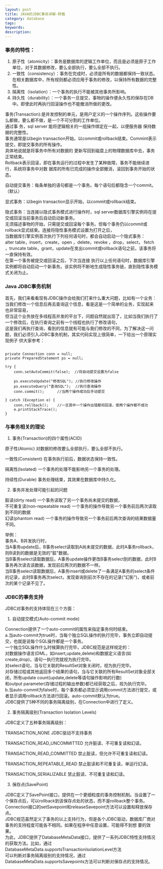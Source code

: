 ```yaml
---
layout: post
title: JAVA的JDBC事务详解-转载
category: database
tags: 
keywords: 
description: 
---
```



### 事务的特性：

1. 原子性（atomicity）：事务是数据库的逻辑工作单位，而且是必须是原子工作单位，对于其数据修改，要么全部执行，要么全部不执行。
2. 一致性（consistency）：事务在完成时，必须是所有的数据都保持一致状态。在相关数据库中，所有规则都必须应用于事务的修改，以保持所有数据的完整性。
3. 隔离性（isolation）：一个事务的执行不能被其他事务所影响。
4. 持久性（durability）：一个事务一旦提交，事物的操作便永久性的保存在DB中。即使此时再执行回滚操作也不能撤消所做的更改。

事务(Transaction):是并发控制的单元，是用户定义的一个操作序列。这些操作要么都做，要么都不做，是一个不可分割的工作单位。  
通过事 务，sql server 能将逻辑相关的一组操作绑定在一起，以便服务器 保持数据的完整性。  
事务通常是以begin transaction开始，以commit或rollback结束。Commint表示提交，即提交事务的所有操作。   
具体地说就是将事务中所有对数据的 更新写回到磁盘上的物理数据库中去，事务正常结束。  
Rollback表示回滚，即在事务运行的过程中发生了某种故障，事务不能继续进行，系统将事务中对数 据库的所有已完成的操作全部撤消，滚回到事务开始的状态。 

自动提交事务：每条单独的语句都是一个事务。每个语句后都隐含一个commit。 （默认）  

显式事务：以begin transaction显示开始，以commit或rollback结束。  

隐式事务：当连接以隐式事务模式进行操作时，sql server数据库引擎实例将在提交或回滚当前事务后自动启动新事务。   
无须描述事物的开始，只需提交或回滚每个事务。但每个事务仍以commit或 rollback显式结束。连接将隐性事务模式设置为打开之后，  
当数据库引擎实例首次执行下列任何语句时，都会自动启动一个隐式事务：  
alter table，insert，create，open ，delete，revoke ，drop，select， fetch ，truncate table，grant，update在发出commit或rollback语句之前，该事务将一直保持有效。  
在第一个事务被提交或回滚之后，下次当连接 执行以上任何语句时，数据库引擎实例都将自动启动一个新事务。该实例将不断地生成隐性事务链，直到隐性事务模式关闭为止。  
 
### Java JDBC事务机制

  首先，我们来看看现有JDBC操作会给我们打来什么重大问题，比如有一个业务：当我们修改一个信息后再去查询这个信息，看是这是一个简单的业务，实现起来 也非常容易，  
  但当这个业务放在多线程高并发的平台下，问题自然就出现了，比如当我们执行了一个修改后，在执行查询之前有一个线程也执行了修改语句，  
  这是我们再执行查询，看到的信息就有可能与我们修改的不同，为了解决这一问题，我们必须引入JDBC事务机制，其实代码实现上很简单，一下给出一个原理实现例子 供大家参考：  

```

private Connection conn = null;  
private PreparedStatement ps = null;  
 
try {  
    conn.setAutoCommit(false);  //将自动提交设置为false  
              
    ps.executeUpdate("修改SQL"); //执行修改操作  
    ps.executeQuery("查询SQL");  //执行查询操作                 
    conn.commit();      //当两个操作成功后手动提交  
              
} catch (Exception e) {  
    conn.rollback();    //一旦其中一个操作出错都将回滚，使两个操作都不成功  
    e.printStackTrace();  
} 

```

### 与事务相关的理论

1. 事务(Transaction)的四个属性(ACID)

原子性(Atomic) 对数据的修改要么全部执行，要么全部不执行。  

一致性(Consistent) 在事务执行前后，数据状态保持一致性。  

隔离性(Isolated) 一个事务的处理不能影响另一个事务的处理。  

持续性(Durable) 事务处理结束，其效果在数据库中持久化。  

2. 事务并发处理可能引起的问题

脏读(dirty read) 一个事务读取了另一个事务尚未提交的数据，  
不可重复读(non-repeatable read) 一个事务的操作导致另一个事务前后两次读取到不同的数据  
幻读(phantom read) 一个事务的操作导致另一个事务前后两次查询的结果数据量不同。  

举例：  
事务A、B并发执行时，  
当A事务update后，B事务select读取到A尚未提交的数据，此时A事务rollback，则B读到的数据是无效的"脏"数据。  
当B事务select读取数据后，A事务update操作更改B事务select到的数据，此时B事务再次读去该数据，发现前后两次的数据不一样。  
当B事务select读取数据后，A事务insert或delete了一条满足A事务的select条件的记录，此时B事务再次select，发现查询到前次不存在的记录("幻影")，或者前次的某个记录不见了。  

### JDBC的事务支持

JDBC对事务的支持体现在三个方面：

1. 自动提交模式(Auto-commit mode)

Connection提供了一个auto-commit的属性来指定事务何时结束。  
a.当auto-commit为true时，当每个独立SQL操作的执行完毕，事务立即自动提交，也就是说每个SQL操作都是一个事务。  
一个独立SQL操作什么时候算执行完毕，JDBC规范是这样规定的：    
对数据操作语言(DML，如insert,update,delete)和数据定义语言(如create,drop)，语句一执行完就视为执行完毕。    
对select语句，当与它关联的ResultSet对象关闭时，视为执行完毕。   
对存储过程或其他返回多个结果的语句，当与它关联的所有ResultSet对象全部关闭，所有update count(update,delete等语句操作影响的行数)  
和output parameter(存储过程的输出参数)都已经获取之后，视为执行完毕。   
b.当auto-commit为false时，每个事务都必须显示调用commit方法进行提交，或者显示调用rollback方法进行回滚。auto-commit默认为true。  
JDBC提供了5种不同的事务隔离级别，在Connection中进行了定义。  

2. 事务隔离级别(Transaction Isolation Levels)

JDBC定义了五种事务隔离级别：  

TRANSACTION_NONE JDBC驱动不支持事务  

TRANSACTION_READ_UNCOMMITTED 允许脏读、不可重复读和幻读。  

TRANSACTION_READ_COMMITTED 禁止脏读，但允许不可重复读和幻读。  

TRANSACTION_REPEATABLE_READ 禁止脏读和不可重复读，单运行幻读。  

TRANSACTION_SERIALIZABLE 禁止脏读、不可重复读和幻读。  

3. 保存点(SavePoint)

JDBC定义了SavePoint接口，提供在一个更细粒度的事务控制机制。当设置了一个保存点后，可以rollback到该保存点处的状态，而不是rollback整个事务。  
Connection接口的setSavepoint和releaseSavepoint方法可以设置和释放保存点。  
JDBC规范虽然定义了事务的以上支持行为，但是各个JDBC驱动，数据库厂商对事务的支持程度可能各不相同。如果在程序中任意设置，可能得不到想 要的效果。  
为此，JDBC提供了DatabaseMetaData接口，提供了一系列JDBC特性支持情况的获取方法。比如，通过 DatabaseMetaData.supportsTransactionIsolationLevel方法  
可以判断对事务隔离级别的支持情况，通过 DatabaseMetaData.supportsSavepoints方法可以判断对保存点的支持情况。  
